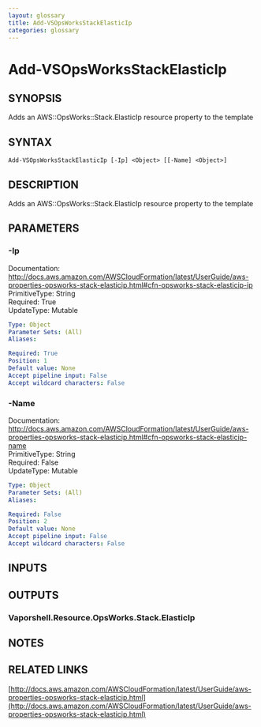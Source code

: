 ```yaml
---
layout: glossary
title: Add-VSOpsWorksStackElasticIp
categories: glossary
---
```


# Add-VSOpsWorksStackElasticIp

## SYNOPSIS
Adds an AWS::OpsWorks::Stack.ElasticIp resource property to the template

## SYNTAX

```
Add-VSOpsWorksStackElasticIp [-Ip] <Object> [[-Name] <Object>]
```

## DESCRIPTION
Adds an AWS::OpsWorks::Stack.ElasticIp resource property to the template

## PARAMETERS

### -Ip
Documentation: http://docs.aws.amazon.com/AWSCloudFormation/latest/UserGuide/aws-properties-opsworks-stack-elasticip.html#cfn-opsworks-stack-elasticip-ip    
PrimitiveType: String    
Required: True    
UpdateType: Mutable

```yaml
Type: Object
Parameter Sets: (All)
Aliases: 

Required: True
Position: 1
Default value: None
Accept pipeline input: False
Accept wildcard characters: False
```

### -Name
Documentation: http://docs.aws.amazon.com/AWSCloudFormation/latest/UserGuide/aws-properties-opsworks-stack-elasticip.html#cfn-opsworks-stack-elasticip-name    
PrimitiveType: String    
Required: False    
UpdateType: Mutable

```yaml
Type: Object
Parameter Sets: (All)
Aliases: 

Required: False
Position: 2
Default value: None
Accept pipeline input: False
Accept wildcard characters: False
```

## INPUTS

## OUTPUTS

### Vaporshell.Resource.OpsWorks.Stack.ElasticIp

## NOTES

## RELATED LINKS

[http://docs.aws.amazon.com/AWSCloudFormation/latest/UserGuide/aws-properties-opsworks-stack-elasticip.html](http://docs.aws.amazon.com/AWSCloudFormation/latest/UserGuide/aws-properties-opsworks-stack-elasticip.html)


